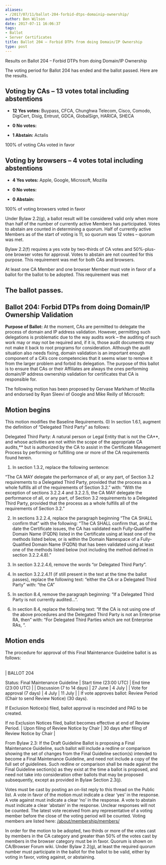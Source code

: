 ```yaml
---
aliases:
- /2017/07/11/ballot-204-forbid-dtps-domainip-ownership/
author: Ben Wilson
date: 2017-07-11 16:06:37
tags:
- Ballot
- Server Certificates
title: Ballot 204 – Forbid DTPs from doing Domain/IP Ownership
type: post
---
```


Results on Ballot 204 – Forbid DTPs from doing Domain/IP Ownership

The voting period for Ballot 204 has ended and the ballot passed. Here are the results.

## Voting by CAs – 13 votes total including abstentions

- **12 Yes votes:** Buypass, CFCA, Chunghwa Telecom, Cisco, Comodo, DigiCert, Disig, Entrust, GDCA, GlobalSign, HARICA, SHECA

- **0 No votes:**

- **1 Abstain:** Actalis

100% of voting CAs voted in favor

## Voting by browsers – 4 votes total including abstentions

- **4 Yes votes:** Apple, Google, Microsoft, Mozilla

- **0 No votes:**

- **0 Abstain:**

100% of voting browsers voted in favor

Under Bylaw 2.2(g), a ballot result will be considered valid only when more than half of the number of currently active Members has participated. Votes to abstain are counted in determining a quorum. Half of currently active Members as of the start of voting is 11, so quorum was 12 votes – quorum was met.

Bylaw 2.2(f) requires a yes vote by two-thirds of CA votes and 50%-plus-one browser votes for approval. Votes to abstain are not counted for this purpose. This requirement was met for both CAs and browsers.

At least one CA Member and one browser Member must vote in favor of a ballot for the ballot to be adopted. This requirement was met

## The ballot passes.

## Ballot 204: Forbid DTPs from doing Domain/IP Ownership Validation

**Purpose of Ballot:** At the moment, CAs are permitted to delegate the process of domain and IP address validation. However, permitting such delegations is problematic due to the way audits work – the auditing of such work may or may not be required and, if it is, those audit documents may not make it back to root programs for consideration. Although the audit situation also needs fixing, domain validation is an important enough component of a CA’s core competencies that it seems wiser to remove it from the larger problem and forbid its delegation. The purpose of this ballot is to ensure that CAs or their Affiliates are always the ones performing domain/IP address ownership validation for certificates that CA is responsible for.

The following motion has been proposed by Gervase Markham of Mozilla and endorsed by Ryan Sleevi of Google and Mike Reilly of Microsoft:

## Motion begins

This motion modifies the Baseline Requirements. 0) In section 1.6.1, augment the definition of “Delegated Third Party” as follows:

Delegated Third Party: A natural person or Legal Entity that is not the CA\*\*, and whose activities are not within the scope of the appropriate CA audits,\*\* but is authorized by the CA to assist in the Certificate Management Process by performing or fulfilling one or more of the CA requirements found herein.

1. In section 1.3.2, replace the following sentence:

“The CA MAY delegate the performance of all, or any part, of Section 3.2 requirements to a Delegated Third Party, provided that the process as a whole fulfills all of the requirements of Section 3.2.” with: “With the exception of sections 3.2.2.4 and 3.2.2.5, the CA MAY delegate the performance of all, or any part, of Section 3.2 requirements to a Delegated Third Party, provided that the process as a whole fulfills all of the requirements of Section 3.2.”

2. In sections 3.2.2.4, replace the paragraph beginning “The CA SHALL confirm that” with the following: “The CA SHALL confirm that, as of the date the Certificate issues, the CA has validated each Fully‐Qualified Domain Name (FQDN) listed in the Certificate using at least one of the methods listed below, or is within the Domain Namespace of a Fully-Qualified Domain Name (FQDN) that has been validated using at least one of the methods listed below (not including the method defined in section 3.2.2.4.8).”

1. In section 3.2.2.4.6, remove the words “or Delegated Third Party”.

1. In section 3.2.2.4.11 (if still present in the text at the time the ballot passes), replace the following text: “either the CA or a Delegated Third Party” with: “the CA”

1. In section 8.4, remove the paragraph beginning: “If a Delegated Third Party is not currently audited…”.

1. In section 8.4, replace the following text: “If the CA is not using one of the above procedures and the Delegated Third Party is not an Enterprise RA, then” with: “For Delegated Third Parties which are not Enterprise RAs, “.

## Motion ends

The procedure for approval of this Final Maintenance Guideline ballot is as follows:

| | | |
| --- | --- | --- |
|
BALLOT 204

Status: Final Maintenance Guideline |
Start time (23:00 UTC)
|
End time (23:00 UTC)
|
|
Discussion (7 to 14 days)
|
27 June
|
4 July
|
|
Vote for approval (7 days)
|
4 July
|
11 July
|
|
If vote approves ballot: Review Period (Chair to send Review Notice) (30 days).

If Exclusion Notice(s) filed, ballot approval is rescinded and PAG to be created.

If no Exclusion Notices filed, ballot becomes effective at end of Review Period. |
Upon filing of Review Notice by Chair
|
30 days after filing of Review Notice by Chair
|

From Bylaw 2.3: If the Draft Guideline Ballot is proposing a Final Maintenance Guideline, such ballot will include a redline or comparison showing the set of changes from the Final Guideline section(s) intended to become a Final Maintenance Guideline, and need not include a copy of the full set of guidelines. Such redline or comparison shall be made against the Final Guideline section(s) as they exist at the time a ballot is proposed, and need not take into consideration other ballots that may be proposed subsequently, except as provided in Bylaw Section 2.3(j).

Votes must be cast by posting an on-list reply to this thread on the Public list. A vote in favor of the motion must indicate a clear ‘yes’ in the response. A vote against must indicate a clear ‘no’ in the response. A vote to abstain must indicate a clear ‘abstain’ in the response. Unclear responses will not be counted. The latest vote received from any representative of a voting member before the close of the voting period will be counted. Voting members are listed here: [/about/membership/members/](/about/membership/members/)

In order for the motion to be adopted, two thirds or more of the votes cast by members in the CA category and greater than 50% of the votes cast by members in the browser category must be in favor. Quorum is shown on CA/Browser Forum wiki. Under Bylaw 2.2(g), at least the required quorum number must participate in the ballot for the ballot to be valid, either by voting in favor, voting against, or abstaining.